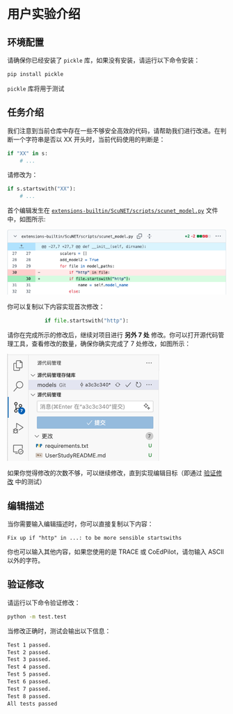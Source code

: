 # 用户实验介绍

## 环境配置
请确保你已经安装了 `pickle` 库，如果没有安装，请运行以下命令安装：
```bash
pip install pickle
```
`pickle` 库将用于测试

## 任务介绍
我们注意到当前仓库中存在一些不够安全高效的代码，请帮助我们进行改进。在判断一个字符串是否以 XX 开头时，当前代码使用的判断是：
```python
if "XX" in s:
    # ...
```
请修改为：
```python
if s.startswith("XX"):
    # ...
```
首个编辑发生在 [`extensions-builtin/ScuNET/scripts/scunet_model.py`](extensions-builtin/ScuNET/scripts/scunet_model.py) 文件中，如图所示:

![image](./images/init_edit.png)

你可以复制以下内容实现首次修改：
```python
            if file.startswith("http"):
```

请你在完成所示的修改后，继续对项目进行 **另外 7 处** 修改。你可以打开源代码管理工具，查看修改的数量，确保你确实完成了 7 处修改，如图所示：

![image](./images/git_diff.png)

如果你觉得修改的次数不够，可以继续修改，直到实现编辑目标（即通过 [验证修改](#验证修改) 中的测试）

## 编辑描述
当你需要输入编辑描述时，你可以直接复制以下内容：

```
Fix up if "http" in ...: to be more sensible startswiths
```
你也可以输入其他内容，如果您使用的是 TRACE 或 CoEdPilot，请勿输入 ASCII 以外的字符。

## 验证修改
请运行以下命令验证修改：
```bash
python -m test.test
```

当修改正确时，测试会输出以下信息：
```bash
Test 1 passed.
Test 2 passed.
Test 3 passed.
Test 4 passed.
Test 5 passed.
Test 6 passed.
Test 7 passed.
Test 8 passed.
All tests passed
```



